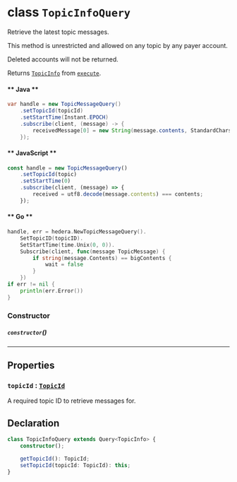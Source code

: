 # class `TopicInfoQuery`

Retrieve the latest topic messages.

This method is unrestricted and allowed on any topic by any payer account.

Deleted accounts will not be returned.

Returns [`TopicInfo`](./TopicInfo.md) from [`execute`](../Query.md).

<!-- tabs:start -->

#### ** Java **

```java
var handle = new TopicMessageQuery()
    .setTopicId(topicId)
    .setStartTime(Instant.EPOCH)
    .subscribe(client, (message) -> {
        receivedMessage[0] = new String(message.contents, StandardCharsets.UTF_8).equals("Hello, from HCS!");
    });
```

#### ** JavaScript **

```javascript
const handle = new TopicMessageQuery()
    .setTopicId(topic)
    .setStartTime(0)
    .subscribe(client, (message) => {
        received = utf8.decode(message.contents) === contents;
    });
```

#### ** Go **

```go
handle, err = hedera.NewTopicMessageQuery().
    SetTopicID(topicID).
    SetStartTime(time.Unix(0, 0)).
    Subscribe(client, func(message TopicMessage) {
        if string(message.Contents) == bigContents {
            wait = false
        }
	})
if err != nil {
    println(err.Error())
}
```

<!-- tabs:end -->

### Constructor

##### `constructor`()

---

## Properties

### `topicId` : [`TopicId`](reference/consensus/TopicId.md)

A required topic ID to retrieve messages for.

## Declaration

```typescript
class TopicInfoQuery extends Query<TopicInfo> {
    constructor();

    getTopicId(): TopicId;
    setTopicId(topicId: TopicId): this;
}
```
